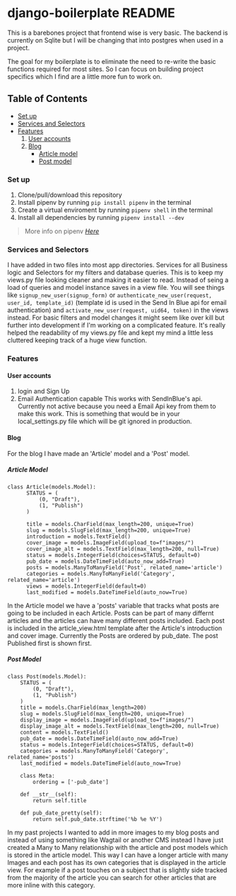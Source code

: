 # django-boilerplate README

This is a barebones project that frontend wise is very basic. The backend is currently on Sqlite but I will be changing that into postgres when used in a project.

The goal for my boilerplate is to eliminate the need to re-write the basic functions required for most sites. So I can focus on building project specifics which I find are a little more fun to work on.


## Table of Contents
* [Set up](#set-up)
* [Services and Selectors](#services-and-selectors)
* [Features](#features)
    1. [User accounts](#user-accounts)
    2. [Blog](#blog)
        * [Article model](#article-model)
        * [Post model](#post-model)

    


### Set up
  1. Clone/pull/download this repository
  2. Install pipenv by running `pip install pipenv` in the terminal
  3. Create a virtual enviroment by running `pipenv shell` in the terminal
  4. Install all dependencies by running `pipenv install --dev`

> More info on pipenv [_Here_](https://realpython.com/pipenv-guide/)

### Services and Selectors
I have added in two files into most app directories. Services for all Business logic and Selectors for my filters and database queries. This is to keep my views.py file looking cleaner and making it easier to read. Instead of seing a load of queries and model instance saves in a view file. You will see things like `signup_new_user(signup_form)` or `authenticate_new_user(request, user_id, template_id)` (template id is used in the Send In Blue api for email authentication) and `activate_new_user(request, uid64, token)` in the views instead. For basic filters and model changes it might seem like over kill but further into development if I'm working on a complicated feature. It's really helped the readability of my views.py file and kept my mind a little less cluttered keeping track of a huge view function. 

### Features
#### User accounts
  1. login and Sign Up
  2. Email Authentication capable
     This works with SendInBlue's api. Currently not active because you need a Email Api key from them to make this work. 
     This is something that would be in your local_settings.py file which will be git ignored in production. 

#### Blog

For the blog I have made an 'Article' model and a 'Post' model. 

##### Article Model
```
class Article(models.Model):
      STATUS = (
          (0, "Draft"), 
          (1, "Publish")
      )

      title = models.CharField(max_length=200, unique=True)
      slug = models.SlugField(max_length=200, unique=True)
      introduction = models.TextField()
      cover_image = models.ImageField(upload_to=f"images/")
      cover_image_alt = models.TextField(max_length=200, null=True)
      status = models.IntegerField(choices=STATUS, default=0)
      pub_date = models.DateTimeField(auto_now_add=True)
      posts = models.ManyToManyField('Post', related_name='article')
      categories = models.ManyToManyField('Category', related_name='article')
      views = models.IntegerField(default=0)
      last_modified = models.DateTimeField(auto_now=True)
```
In the Article model we have a 'posts' variable that tracks what posts are going to be included in each Article. Posts can be part of many differnt articles and the articles can have many different posts included. Each post is included in the article_view.html template after the Article's introduction and cover image. Currently the Posts are ordered by pub_date. The post Published first is shown first. 


##### Post Model
```
class Post(models.Model):
    STATUS = (
        (0, "Draft"), 
        (1, "Publish")
    )
    title = models.CharField(max_length=200)
    slug = models.SlugField(max_length=200, unique=True)
    display_image = models.ImageField(upload_to=f"images/")
    display_image_alt = models.TextField(max_length=200, null=True)
    content = models.TextField()
    pub_date = models.DateTimeField(auto_now_add=True)
    status = models.IntegerField(choices=STATUS, default=0)
    categories = models.ManyToManyField('Category', related_name='posts')
    last_modified = models.DateTimeField(auto_now=True)

    class Meta:
        ordering = ['-pub_date']
    
    def __str__(self):
        return self.title
    
    def pub_date_pretty(self):
        return self.pub_date.strftime('%b %e %Y')
```

In my past projects I wanted to add in more images to my blog posts and instead of using something like Wagtail or another CMS instead I have just created a Many to Many relationship with the article and post models which is stored in the article model. This way I can have a longer article with many Images and each post has its own categories that is displayed in the article view. For example if a post touches on a subject that is slightly side tracked from the majority of the article you can search for other articles that are more inline with this category.

